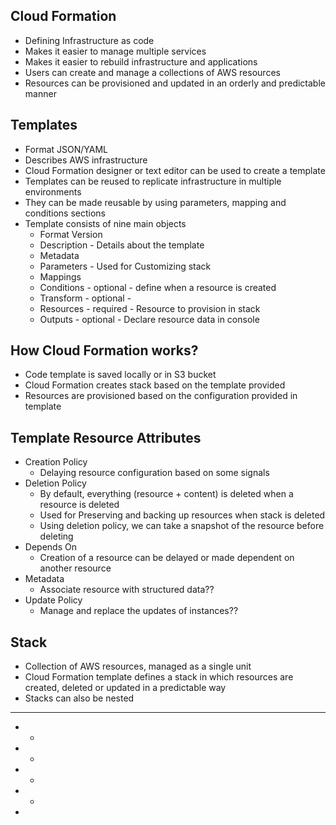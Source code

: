 ## Cloud Formation

- Defining Infrastructure as code
- Makes it easier to manage multiple services
- Makes it easier to rebuild infrastructure and applications
- Users can create and manage a collections of AWS resources
- Resources can be provisioned and updated in an orderly and predictable manner

## Templates

- Format JSON/YAML
- Describes AWS infrastructure
- Cloud Formation designer or text editor can be used to create a template
- Templates can be reused to replicate infrastructure in multiple environments
- They can be made reusable by using parameters, mapping and conditions sections
- Template consists of nine main objects
  - Format Version
  - Description - Details about the template
  - Metadata
  - Parameters - Used for Customizing stack
  - Mappings
  - Conditions - optional - define when a resource is created
  - Transform - optional -
  - Resources - required - Resource to provision in stack
  - Outputs - optional - Declare resource data in console

## How Cloud Formation works?

- Code template is saved locally or in S3 bucket
- Cloud Formation creates stack based on the template provided
- Resources are provisioned based on the configuration provided in template

## Template Resource Attributes

- Creation Policy
  - Delaying resource configuration based on some signals
- Deletion Policy
  - By default, everything (resource + content) is deleted when a resource is deleted
  - Used for Preserving and backing up resources when stack is deleted
  - Using deletion policy, we can take a snapshot of the resource before deleting
- Depends On
  - Creation of a resource can be delayed or made dependent on another resource
- Metadata
  - Associate resource with structured data??
- Update Policy
  - Manage and replace the updates of instances??

## Stack

- Collection of AWS resources, managed as a single unit
- Cloud Formation template defines a stack in which resources are created, deleted or updated in a predictable way
- Stacks can also be nested

---

- -

- -

- -

- -

-
